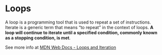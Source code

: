 # Loops

A loop is a programming tool that is used to repeat a set of instructions. Iterate is a generic term that means “to repeat” in the context of loops. **A loop will continue to iterate until a specified condition, commonly known as a stopping condition, is met**.

See more info at [MDN Web Docs - Loops and Iteration](https://developer.mozilla.org/en-US/docs/Web/JavaScript/Guide/Loops_and_iteration)
